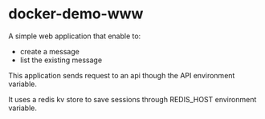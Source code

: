 # docker-demo-www

A simple web application that enable to:
- create a message
- list the existing message

This application sends request to an api though the API environment variable.

It uses a redis kv store to save sessions through REDIS_HOST environment variable.
